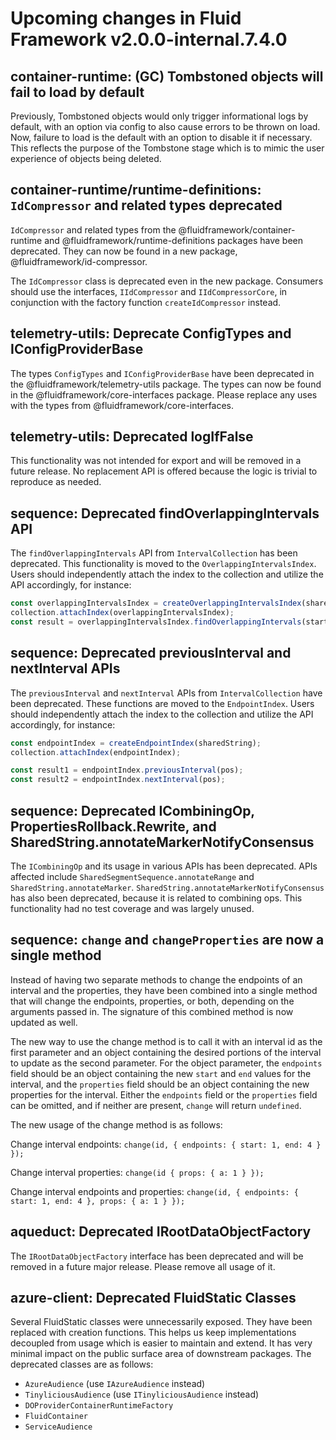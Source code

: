 <!-- THIS IS AN AUTOGENERATED FILE. DO NOT EDIT THIS FILE DIRECTLY. -->

# Upcoming changes in Fluid Framework v2.0.0-internal.7.4.0

## container-runtime: (GC) Tombstoned objects will fail to load by default

Previously, Tombstoned objects would only trigger informational logs by default, with an option via config to also cause errors to be thrown on load. Now, failure to load is the default with an option to disable it if necessary. This reflects the purpose of the Tombstone stage which is to mimic the user experience of objects being deleted.

## container-runtime/runtime-definitions: `IdCompressor` and related types deprecated

`IdCompressor` and related types from the @fluidframework/container-runtime and @fluidframework/runtime-definitions packages have been deprecated. They can now be found in a new package, @fluidframework/id-compressor.

The `IdCompressor` class is deprecated even in the new package. Consumers should use the interfaces, `IIdCompressor` and `IIdCompressorCore`, in conjunction with the factory function `createIdCompressor` instead.

## telemetry-utils: Deprecate ConfigTypes and IConfigProviderBase

The types `ConfigTypes` and `IConfigProviderBase` have been deprecated in the @fluidframework/telemetry-utils package. The types can now be found in the @fluidframework/core-interfaces package. Please replace any uses with the types from @fluidframework/core-interfaces.

## telemetry-utils: Deprecated logIfFalse

This functionality was not intended for export and will be removed in a future release. No replacement API is offered because the logic is trivial to reproduce as needed.

## sequence: Deprecated findOverlappingIntervals API

The `findOverlappingIntervals` API from `IntervalCollection` has been deprecated. This functionality is moved to the `OverlappingIntervalsIndex`. Users should independently attach the index to the collection and utilize the API accordingly, for instance:

```typescript
const overlappingIntervalsIndex = createOverlappingIntervalsIndex(sharedString);
collection.attachIndex(overlappingIntervalsIndex);
const result = overlappingIntervalsIndex.findOverlappingIntervals(start, end);
```

## sequence: Deprecated previousInterval and nextInterval APIs

The `previousInterval` and `nextInterval` APIs from `IntervalCollection` have been deprecated. These functions are moved to the `EndpointIndex`. Users should independently attach the index to the collection and utilize the API accordingly, for instance:

```typescript
const endpointIndex = createEndpointIndex(sharedString);
collection.attachIndex(endpointIndex);

const result1 = endpointIndex.previousInterval(pos);
const result2 = endpointIndex.nextInterval(pos);
```

## sequence: Deprecated ICombiningOp, PropertiesRollback.Rewrite, and SharedString.annotateMarkerNotifyConsensus

The `ICombiningOp` and its usage in various APIs has been deprecated. APIs affected include `SharedSegmentSequence.annotateRange` and `SharedString.annotateMarker`. `SharedString.annotateMarkerNotifyConsensus` has also been deprecated, because it is related to combining ops. This functionality had no test coverage and was largely unused.

## sequence: `change` and `changeProperties` are now a single method

Instead of having two separate methods to change the endpoints of an interval and the properties, they have been combined into a single method that will change the endpoints, properties, or both, depending on the arguments passed in. The signature of this combined method is now updated as well.

The new way to use the change method is to call it with an interval id as the first parameter and an object containing the desired portions of the interval to update as the second parameter. For the object parameter, the `endpoints` field should be an object containing the new `start` and `end` values for the interval, and the `properties` field should be an object containing the new properties for the interval. Either the `endpoints` field or the `properties` field can be omitted, and if neither are present, `change` will return `undefined`.

The new usage of the change method is as follows:

Change interval endpoints: `change(id, { endpoints: { start: 1, end: 4 } });`

Change interval properties: `change(id { props: { a: 1 } });`

Change interval endpoints and properties: `change(id, { endpoints: { start: 1, end: 4 }, props: { a: 1 } });`

## aqueduct: Deprecated IRootDataObjectFactory

The `IRootDataObjectFactory` interface has been deprecated and will be removed in a future major release. Please remove all usage of it.

## azure-client: Deprecated FluidStatic Classes

Several FluidStatic classes were unnecessarily exposed. They have been replaced with creation functions. This helps us keep implementations decoupled from usage which is easier to maintain and extend. It has very minimal impact on the public surface area of downstream packages. The deprecated classes are as follows:

- `AzureAudience` (use `IAzureAudience` instead)
- `TinyliciousAudience` (use `ITinyliciousAudience` instead)
- `DOProviderContainerRuntimeFactory`
- `FluidContainer`
- `ServiceAudience`
